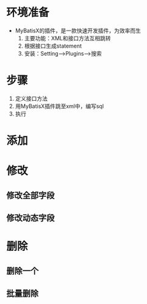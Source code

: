 # 环境准备
- MyBatisX的插件，是一款快速开发插件，为效率而生
	1. 主要功能：XML和接口方法互相跳转
	2. 根据接口生成statement
	3. 安装：Setting-->Plugins-->搜索

# 步骤
1. 定义接口方法
2. 用MyBatisX插件跳至xml中，编写sql
3. 执行



# 添加

# 修改
## 修改全部字段
## 修改动态字段

# 删除
## 删除一个
## 批量删除




